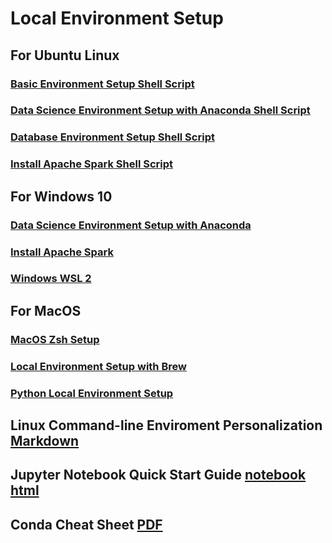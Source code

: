 # Local Environment Setup
## For Ubuntu Linux 
### [Basic Environment Setup Shell Script](./Environment_Build_Scripts/Ubuntu18/Basic_Env.sh)
### [Data Science Environment Setup with Anaconda Shell Script](./Environment_Build_Scripts/Ubuntu18/Install_Linux_Anaconda.sh)
### [Database Environment Setup Shell Script](./Environment_Build_Scripts/Ubuntu18/Databases_Env.sh)
### [Install Apache Spark Shell Script](./Environment_Build_Scripts/Ubuntu18/InstallApacheSpark.sh)

## For Windows 10
### [Data Science Environment Setup with Anaconda](./Environment_Build_Scripts/Windows10/Windows.pdf) 
### [Install Apache Spark](./Environment_Build_Scripts/Windows10/InstallApacheSpark.pdf)
### [Windows WSL 2](https://nickjanetakis.com/blog/a-linux-dev-environment-on-windows-with-wsl-2-docker-desktop-and-more)

## For MacOS
### [MacOS Zsh Setup](./Environment_Build_Scripts/MacOS/.zshrc) 
### [Local Environment Setup with Brew](./Environment_Build_Scripts/MacOS/brew_installs.sh)
### [Python Local Environment Setup](./Environment_Build_Scripts/MacOS/python_packages_macos.txt)

## Linux Command-line Enviroment Personalization [Markdown](./Personalize.md)
## Jupyter Notebook Quick Start Guide [notebook](./Notebook_Quick_Start/JupyterNotebook_QuickStartGuide.ipynb) [html](./Notebook_Quick_Start/JupyterNotebook_QuickStartGuide.html)
## Conda Cheat Sheet [PDF](./conda-cheatsheet.pdf)

